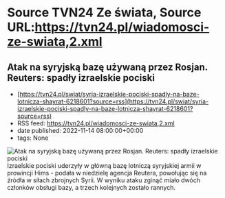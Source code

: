 # Source TVN24 Ze świata, Source URL:https://tvn24.pl/wiadomosci-ze-swiata,2.xml

## Atak na syryjską bazę używaną przez Rosjan. Reuters: spadły izraelskie pociski
 - [https://tvn24.pl/swiat/syria-izraelskie-pociski-spadly-na-baze-lotnicza-shayrat-6218601?source=rss](https://tvn24.pl/swiat/syria-izraelskie-pociski-spadly-na-baze-lotnicza-shayrat-6218601?source=rss)
 - RSS feed: https://tvn24.pl/wiadomosci-ze-swiata,2.xml
 - date published: 2022-11-14 08:00:00+00:00
 - tags: None

<img alt="Atak na syryjską bazę używaną przez Rosjan. Reuters: spadły izraelskie pociski" src="https://tvn24.pl/najnowsze/cdn-zdjecie-100rxu-shayrat-6218628/alternates/LANDSCAPE_1280" />
    Izraelskie pociski uderzyły w główną bazę lotniczą syryjskiej armii w prowincji Hims - podała w niedzielę agencja Reutera, powołując się na źródła w siłach zbrojnych Syrii. W wyniku ataku zginąć miało dwóch członków obsługi bazy, a trzech kolejnych zostało rannych.
